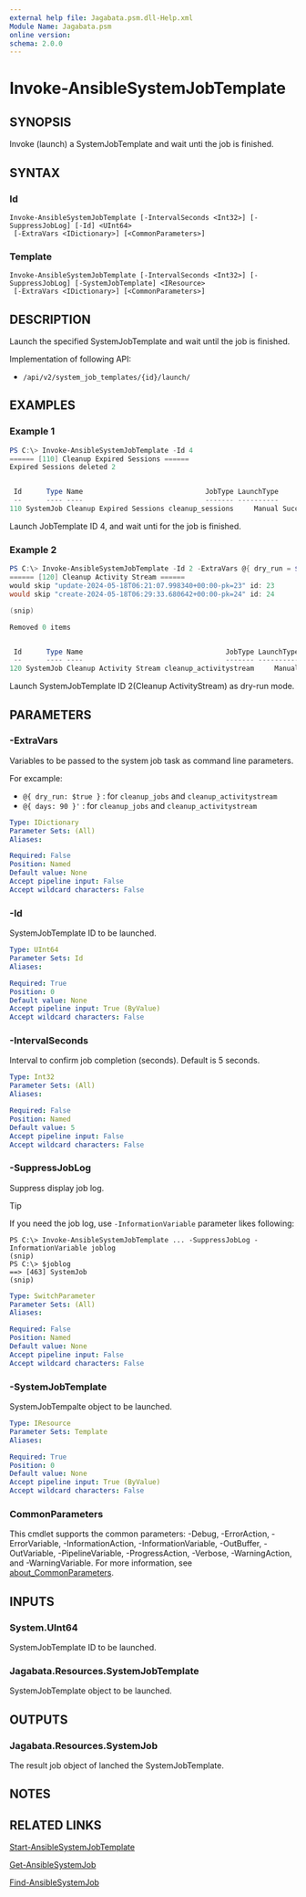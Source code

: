 ```yaml
---
external help file: Jagabata.psm.dll-Help.xml
Module Name: Jagabata.psm
online version:
schema: 2.0.0
---
```


# Invoke-AnsibleSystemJobTemplate

## SYNOPSIS
Invoke (launch) a SystemJobTemplate and wait unti the job is finished.

## SYNTAX

### Id
```
Invoke-AnsibleSystemJobTemplate [-IntervalSeconds <Int32>] [-SuppressJobLog] [-Id] <UInt64>
 [-ExtraVars <IDictionary>] [<CommonParameters>]
```

### Template
```
Invoke-AnsibleSystemJobTemplate [-IntervalSeconds <Int32>] [-SuppressJobLog] [-SystemJobTemplate] <IResource>
 [-ExtraVars <IDictionary>] [<CommonParameters>]
```

## DESCRIPTION
Launch the specified SystemJobTemplate and wait until the job is finished.

Implementation of following API:  
- `/api/v2/system_job_templates/{id}/launch/`

## EXAMPLES

### Example 1
```powershell
PS C:\> Invoke-AnsibleSystemJobTemplate -Id 4
====== [110] Cleanup Expired Sessions ======
Expired Sessions deleted 2


 Id      Type Name                              JobType LaunchType     Status Finished            Elapsed LaunchedBy     Template                    Note
 --      ---- ----                              ------- ----------     ------ --------            ------- ----------     --------                    ----
110 SystemJob Cleanup Expired Sessions cleanup_sessions     Manual Successful 2024/08/06 15:56:27   1.793 [user][1]admin [4]Cleanup Expired Sessions {[ExtraVars, {}], [Stdout, Expired Sessions deleted 2…
```

Launch JobTemplate ID 4, and wait unti for the job is finished.

### Example 2
```powershell
PS C:\> Invoke-AnsibleSystemJobTemplate -Id 2 -ExtraVars @{ dry_run = $true }
====== [120] Cleanup Activity Stream ======
would skip "update-2024-05-18T06:21:07.998340+00:00-pk=23" id: 23
would skip "create-2024-05-18T06:29:33.680642+00:00-pk=24" id: 24

(snip)

Removed 0 items


 Id      Type Name                                   JobType LaunchType     Status Finished            Elapsed LaunchedBy     Template                   Note
 --      ---- ----                                   ------- ----------     ------ --------            ------- ----------     --------                   ----
120 SystemJob Cleanup Activity Stream cleanup_activitystream     Manual Successful 2024/08/06 16:04:30   2.171 [user][1]admin [2]Cleanup Activity Stream {[ExtraVars, {"dry_run": true}], *** }
```

Launch SystemJobTemplate ID 2(Cleanup ActivityStream) as dry-run mode.

## PARAMETERS

### -ExtraVars
Variables to be passed to the system job task as command line parameters.

For excample:  
- `@{ dry_run: $true }` : for `cleanup_jobs` and `cleanup_activitystream`  
- `@{ days: 90 }'`      : for `cleanup_jobs` and `cleanup_activitystream`

```yaml
Type: IDictionary
Parameter Sets: (All)
Aliases:

Required: False
Position: Named
Default value: None
Accept pipeline input: False
Accept wildcard characters: False
```

### -Id
SystemJobTemplate ID to be launched.

```yaml
Type: UInt64
Parameter Sets: Id
Aliases:

Required: True
Position: 0
Default value: None
Accept pipeline input: True (ByValue)
Accept wildcard characters: False
```

### -IntervalSeconds
Interval to confirm job completion (seconds).
Default is 5 seconds.

```yaml
Type: Int32
Parameter Sets: (All)
Aliases:

Required: False
Position: Named
Default value: 5
Accept pipeline input: False
Accept wildcard characters: False
```

### -SuppressJobLog
Suppress display job log.

> [!TIP]  
> If you need the job log, use `-InformationVariable` parameter likes following:  
>  
>     PS C:\> Invoke-AnsibleSystemJobTemplate ... -SuppressJobLog -InformationVariable joblog  
>     (snip)  
>     PS C:\> $joblog  
>     ==> [463] SystemJob
>     (snip)  

```yaml
Type: SwitchParameter
Parameter Sets: (All)
Aliases:

Required: False
Position: Named
Default value: None
Accept pipeline input: False
Accept wildcard characters: False
```

### -SystemJobTemplate
SystemJobTempalte object to be launched.

```yaml
Type: IResource
Parameter Sets: Template
Aliases:

Required: True
Position: 0
Default value: None
Accept pipeline input: True (ByValue)
Accept wildcard characters: False
```

### CommonParameters
This cmdlet supports the common parameters: -Debug, -ErrorAction, -ErrorVariable, -InformationAction, -InformationVariable, -OutBuffer, -OutVariable, -PipelineVariable, -ProgressAction, -Verbose, -WarningAction, and -WarningVariable. For more information, see [about_CommonParameters](http://go.microsoft.com/fwlink/?LinkID=113216).

## INPUTS

### System.UInt64
SystemJobTemplate ID to be launched.

### Jagabata.Resources.SystemJobTemplate
SystemJobTemplate object to be launched.

## OUTPUTS

### Jagabata.Resources.SystemJob
The result job object of lanched the SystemJobTemplate.

## NOTES

## RELATED LINKS

[Start-AnsibleSystemJobTemplate](Start-AnsibleSystemJobTemplate.md)

[Get-AnsibleSystemJob](Get-AnsibleSystemJob.md)

[Find-AnsibleSystemJob](Find-AnsibleSystemJob)
